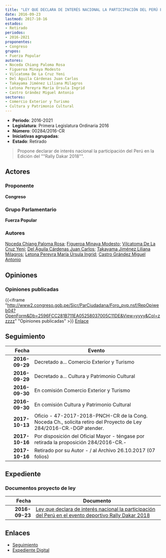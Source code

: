 ```yaml
---
title: "LEY QUE DECLARA DE INTERÉS NACIONAL LA PARTICIPACIÓN DEL PERÚ EN EL EVENTO DEPORTIVO RALLY DAKAR 2018"
date: 2016-09-23
lastmod: 2017-10-16
estados:
- Retirado
periodos:
- 2016-2021
proponentes:
- Congreso
grupos:
- Fuerza Popular
autores:
- Noceda Chiang Paloma Rosa
- Figueroa Minaya Modesto
- Vilcatoma De La Cruz Yeni
- Del Águila Cárdenas Juan Carlos
- Takayama Jiménez Liliana Milagros
- Letona Pereyra María Úrsula Ingrid
- Castro Grández Miguel Antonio
sectores:
- Comercio Exterior y Turismo
- Cultura y Patrimonio Cultural
---
```

- **Periodo**: 2016-2021
- **Legislatura**: Primera Legislatura Ordinaria 2016
- **Número**: 00284/2016-CR
- **Iniciativas agrupadas**: 
- **Estado**: Retirado

> Propone declarar de interés nacional la participación del Perú en la Edición del ""Rally Dakar 2018"".


## Actores

### Proponente

**Congreso**

### Grupo Parlamentario

**Fuerza Popular**

### Autores

[Noceda Chiang Paloma Rosa](mailto:mailto:pnoceda@congreso.gob.pe); [Figueroa Minaya Modesto](mailto:mailto:mfigueroam@congreso.gob.pe); [Vilcatoma De La Cruz Yeni](mailto:mailto:yvilcatoma@congreso.gob.pe); [Del Águila Cárdenas Juan Carlos](mailto:mailto:jdelaguila@congreso.gob.pe); [Takayama Jiménez Liliana Milagros](mailto:mailto:ltakayama@congreso.gob.pe); [Letona Pereyra María Úrsula Ingrid](mailto:mailto:mletona@congreso.gob.pe); [Castro Grández Miguel Antonio](mailto:mailto:macastro@congreso.gob.pe)

## Opiniones

### Opiniones publicadas

{{<iframe "http://www2.congreso.gob.pe/Sicr/ParCiudadana/Foro_pvp.nsf/RepOpiweb04?OpenForm&Db=2596FCC281B711EA05258037005C11DE&View=yyyy&Col=zzzzz" "Opiniones publicadas" >}}
[Enlace](http://www2.congreso.gob.pe/Sicr/ParCiudadana/Foro_pvp.nsf/RepOpiweb04?OpenForm&Db=2596FCC281B711EA05258037005C11DE&View=yyyy&Col=zzzzz)


## Seguimiento

| Fecha | Evento |
|------:|--------|
| **2016-09-29** | Decretado a... Comercio Exterior y Turismo |
| **2016-09-29** | Decretado a... Cultura y Patrimonio Cultural |
| **2016-09-30** | En comisión Comercio Exterior y Turismo |
| **2016-09-30** | En comisión Cultura y Patrimonio Cultural |
| **2017-10-13** | Oficio - 47-2017-2018-PNCH-CR de la Cong. Noceda Ch., solicita retiro del Proyecto de Ley 284/2016-CR.-DGP atender. |
| **2017-10-16** | Por disposición del Oficial Mayor - téngase por retirada la proposición 284/2016-CR.- |
| **2017-10-16** | Retirado por su Autor - / al Archivo 26.10.2017 (07 folios) |

## Expediente

### Documentos proyecto de ley

| Fecha | Documento |
|------:|-----------|
| **2016-09-23** | [Ley que declara de interés nacional la participación del Perú en el evento deportivo Rally Dakar 2018](http://www.leyes.congreso.gob.pe/Documentos/2016_2021/Proyectos_de_Ley_y_de_Resoluciones_Legislativas/PL0028420160923..pdf) |

## Enlaces

- [Seguimiento](http://www2.congreso.gob.pe/Sicr/TraDocEstProc/CLProLey2016.nsf/f7fff46988ca05b1052578e100829cc7/21823d7438502ccc052580370065a957?OpenDocument)
- [Expediente Digital](http://www2.congreso.gob.pe/Sicr/TraDocEstProc/CLProLey2016.nsf/f7fff46988ca05b1052578e100829cc7/21823d7438502ccc052580370065a957?OpenDocument&Click=05257FB7005EB655.eb71d0cf91d8294e05256cdf006b5706/$Body/0.1C6C)

